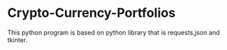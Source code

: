 # Crypto-Currency-Portfolios
This python program is based on python library that is requests,json and tkinter.
